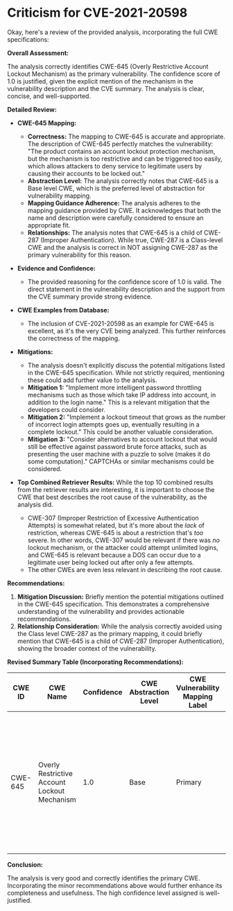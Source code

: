 # Criticism for CVE-2021-20598

Okay, here's a review of the provided analysis, incorporating the full CWE specifications:

**Overall Assessment:**

The analysis correctly identifies CWE-645 (Overly Restrictive Account Lockout Mechanism) as the primary vulnerability. The confidence score of 1.0 is justified, given the explicit mention of the mechanism in the vulnerability description and the CVE summary. The analysis is clear, concise, and well-supported.

**Detailed Review:**

*   **CWE-645 Mapping:**

    *   **Correctness:** The mapping to CWE-645 is accurate and appropriate. The description of CWE-645 perfectly matches the vulnerability: "The product contains an account lockout protection mechanism, but the mechanism is too restrictive and can be triggered too easily, which allows attackers to deny service to legitimate users by causing their accounts to be locked out."
    *   **Abstraction Level:** The analysis correctly notes that CWE-645 is a Base level CWE, which is the preferred level of abstraction for vulnerability mapping.
    *   **Mapping Guidance Adherence:** The analysis adheres to the mapping guidance provided by CWE. It acknowledges that both the name and description were carefully considered to ensure an appropriate fit.
    *   **Relationships:** The analysis notes that CWE-645 is a child of CWE-287 (Improper Authentication). While true, CWE-287 is a Class-level CWE and the analysis is correct in NOT assigning CWE-287 as the primary vulnerability for this reason.

*   **Evidence and Confidence:**

    *   The provided reasoning for the confidence score of 1.0 is valid. The direct statement in the vulnerability description and the support from the CVE summary provide strong evidence.

*   **CWE Examples from Database:**

    *   The inclusion of CVE-2021-20598 as an example for CWE-645 is excellent, as it's the very CVE being analyzed. This further reinforces the correctness of the mapping.

*   **Mitigations:**

    *   The analysis doesn't explicitly discuss the potential mitigations listed in the CWE-645 specification. While not strictly required, mentioning these could add further value to the analysis.
    *   **Mitigation 1:** "Implement more intelligent password throttling mechanisms such as those which take IP address into account, in addition to the login name."  This is a relevant mitigation that the developers could consider.
    *   **Mitigation 2:** "Implement a lockout timeout that grows as the number of incorrect login attempts goes up, eventually resulting in a complete lockout." This could be another valuable consideration.
    *   **Mitigation 3:** "Consider alternatives to account lockout that would still be effective against password brute force attacks, such as presenting the user machine with a puzzle to solve (makes it do some computation)." CAPTCHAs or similar mechanisms could be considered.

*   **Top Combined Retriever Results:** While the top 10 combined results from the retriever results are interesting, it is important to choose the CWE that best describes the root cause of the vulnerability, as the analysis did.

    *   CWE-307 (Improper Restriction of Excessive Authentication Attempts) is somewhat related, but it's more about the *lack* of restriction, whereas CWE-645 is about a restriction that's *too* severe.  In other words, CWE-307 would be relevant if there was *no* lockout mechanism, or the attacker could attempt unlimited logins, and CWE-645 is relevant because a DOS can occur due to a legitimate user being locked out after only a few attempts.
    *   The other CWEs are even less relevant in describing the root cause.

**Recommendations:**

1.  **Mitigation Discussion:** Briefly mention the potential mitigations outlined in the CWE-645 specification. This demonstrates a comprehensive understanding of the vulnerability and provides actionable recommendations.
2.  **Relationship Consideration:** While the analysis correctly avoided using the Class level CWE-287 as the primary mapping, it could briefly mention that CWE-645 is a child of CWE-287 (Improper Authentication), showing the broader context of the vulnerability.

**Revised Summary Table (Incorporating Recommendations):**

| CWE ID | CWE Name | Confidence | CWE Abstraction Level | CWE Vulnerability Mapping Label | CWE-Vulnerability Mapping Notes |
|---|---|---|---|---|---|
| CWE-645 | Overly Restrictive Account Lockout Mechanism | 1.0 | Base | Primary | Allowed. Child of CWE-287 (Improper Authentication). Consider mitigations such as IP-based throttling, growing lockout timeouts, or alternatives to account lockout (e.g., CAPTCHAs). |

**Conclusion:**

The analysis is very good and correctly identifies the primary CWE. Incorporating the minor recommendations above would further enhance its completeness and usefulness. The high confidence level assigned is well-justified.